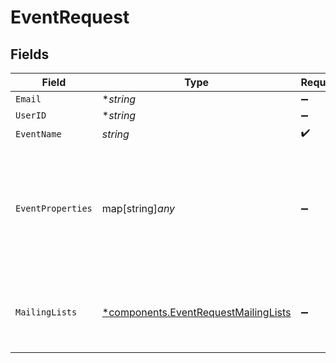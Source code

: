 # EventRequest


## Fields

| Field                                                                                          | Type                                                                                           | Required                                                                                       | Description                                                                                    | Example                                                                                        |
| ---------------------------------------------------------------------------------------------- | ---------------------------------------------------------------------------------------------- | ---------------------------------------------------------------------------------------------- | ---------------------------------------------------------------------------------------------- | ---------------------------------------------------------------------------------------------- |
| `Email`                                                                                        | **string*                                                                                      | :heavy_minus_sign:                                                                             | N/A                                                                                            |                                                                                                |
| `UserID`                                                                                       | **string*                                                                                      | :heavy_minus_sign:                                                                             | N/A                                                                                            |                                                                                                |
| `EventName`                                                                                    | *string*                                                                                       | :heavy_check_mark:                                                                             | N/A                                                                                            |                                                                                                |
| `EventProperties`                                                                              | map[string]*any*                                                                               | :heavy_minus_sign:                                                                             | An object containing event property data for the event, available in emails sent by the event. |                                                                                                |
| `MailingLists`                                                                                 | [*components.EventRequestMailingLists](../../models/components/eventrequestmailinglists.md)    | :heavy_minus_sign:                                                                             | An object of mailing list IDs and boolean subscription statuses.                               | {<br/>"list_123": true<br/>}                                                                   |